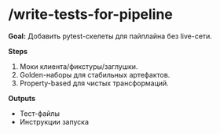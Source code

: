# /write-tests-for-pipeline

**Goal:** Добавить pytest-скелеты для пайплайна без live-сети.

**Steps**

1) Моки клиента/фикстуры/заглушки.
2) Golden-наборы для стабильных артефактов.
3) Property-based для чистых трансформаций.

**Outputs**

- Тест-файлы
- Инструкции запуска
